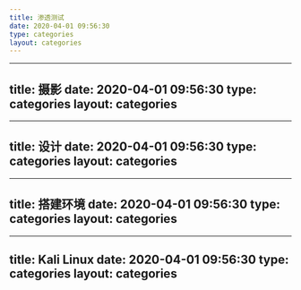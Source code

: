 ```yaml
---
title: 渗透测试
date: 2020-04-01 09:56:30
type: categories
layout: categories
---
```


---
title: 摄影
date: 2020-04-01 09:56:30
type: categories
layout: categories
---

---
title: 设计
date: 2020-04-01 09:56:30
type: categories
layout: categories
---

---
title: 搭建环境
date: 2020-04-01 09:56:30
type: categories
layout: categories
---

---
title: Kali Linux
date: 2020-04-01 09:56:30
type: categories
layout: categories
---